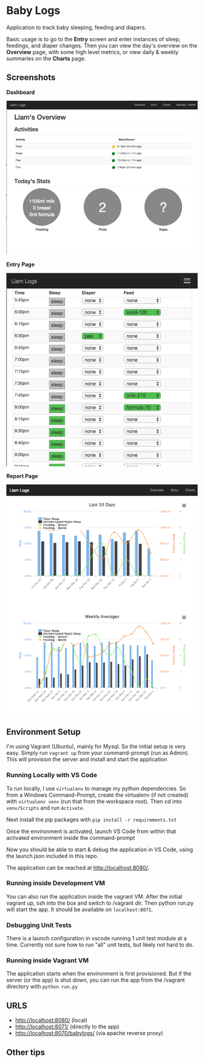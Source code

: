 # Baby Logs
Application to track baby sleeping, feeding and diapers.

Basic usage is to go to the **Entry** screen and enter instances of sleep, feedings, and diaper changes.  Then you can view the day's overview on the **Overview** page, with some high level metrics, or view daily & weekly summaries on the **Charts** page.

## Screenshots

**Dashboard**

![Alt text](/docs/DashboardPage.png)

**Entry Page**

![Alt text](/docs/EntryPage.png)

**Report Page**

![Alt text](/docs/ReportPage.png)

## Environment Setup

I'm using Vagrant (Ubuntu), mainly for Mysql.  So the initial setup is very easy.  Simply run `vagrant up` from your command-prompt (run as Admin).  This will provision the server and install and start the application

### Running Locally with VS Code

To run locally, I use `virtualenv` to manage my python dependencies.  So from a Windows Command-Prompt, create the virtualenv (if not created) with `virtualenv venv` (run that from the workspace root).  Then cd into `venv/Scripts` and run `Activate`.

Next install the pip packages with `pip install -r requirements.txt`

Once the environment is activated, launch VS Code from within that activated environment inside the command-prompt

Now you should be able to start & debug the application in VS Code, using the launch.json included in this repo.  

The application can be reached at [http://localhost:8080/](http://localhost:8080).

### Running inside Development VM

You can also run the application inside the vagrant VM.  After the initial vagrant up, ssh into the box and switch to /vagrant dir.  Then python run.py will start the app.  It should be available on `localhost:8071`.

### Debugging Unit Tests

There is a launch configuration in vscode running 1 unit test module at a time.  Currently not sure how to run "all" unit tests, but likely not hard to do.

### Running inside Vagrant VM

The application starts when the environment is first provisioned.  But if the server (or the app) is shut down, you can run the app from the /vagrant directory with `python run.py`

## URLS

 - [http://localhost:8080/](http://localhost:8080/) (local)
 - [http://localhost:8071/](http://localhost:8071/) (directly to the app)
 - [http://localhost:8070/babylogs/](http://localhost:8070/babylogs/) (via apache reverse proxy)

 ## Other tips
 
